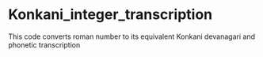 # Konkani_integer_transcription
This code converts roman number to its equivalent Konkani devanagari and phonetic transcription   
